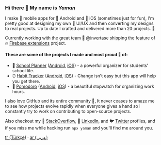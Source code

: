 ### Hi there 👋 My name is _Yaman_

I make 📱 mobile apps for 🤖 Android and 🍎 iOS (sometimes just for fun), I'm pretty good at designing my own 🎨 UI/UX and then converting my designs to real projects. Up to date I crafted and delivered more than 20 projects. 🚀

Currently working with the great team 🐝 [@invertase](https://github.com/invertase) shipping the feature of 🔥 [Firebase extensions](https://firebase.google.com/products/extensions) project.

#### These are some of the projects I made and most proud 🫶 of:

- 🎒 <ins>School Planner</ins> ([Android](https://play.google.com/store/apps/details?id=com.swazerlab.schoolplanner), [iOS](https://apps.apple.com/us/app/school-planner-timetable/id1520179572?platform=iphone)) - a powerful organizer for students' school life.
- ⏰ <ins>Habit Tracker</ins> ([Android](https://play.google.com/store/apps/details?id=com.swazer.habittracker), [iOS](https://apps.apple.com/us/app/habit-tracker-focus/id1552899398?platform=iphone)) - Change isn't easy but this app will help you get there.
- 🍅 <ins>Pomodoro</ins> ([Android](https://play.google.com/store/apps/details?id=com.swazer.timetracker), [iOS](https://apps.apple.com/us/app/time-tracker-pomodoro/id1615384208?platform=iphone)) - a beautiful stopwatch for organizing work hours.

I also love GitHub and its entire community 🥰, It never ceases to amaze me to see how projects evolve rapidly when everyone gives a hand so I constantly try to work on contributing to open-source projects.

Also checkout my 💬 [StackOverflow](https://stackoverflow.com/users/1839334/heysem-katibi), 🔗 [LinkedIn](https://www.linkedin.com/in/yamankatby), and 🐦 [Twitter](https://twitter.com/yamankatby) profiles, and if you miss me while hacking run `npx yaman` and you'll find me around you.

[tr (Türkçe)](https://github.com/yamankatby/yamankatby) · [ar (عربي)](https://github.com/yamankatby/yamankatby)

<!--
**yamankatby/yamankatby** is a ✨ _special_ ✨ repository because its `README.md` (this file) appears on your GitHub profile.

Here are some ideas to get you started:

- 🔭 I’m currently working on ...
- 🌱 I’m currently learning ...
- 👯 I’m looking to collaborate on ...
- 🤔 I’m looking for help with ...
- 💬 Ask me about ...
- 📫 How to reach me: ...
- 😄 Pronouns: ...
- ⚡ Fun fact: ...
-->

